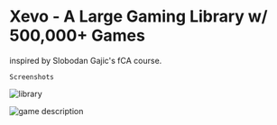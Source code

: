 # Xevo - A Large Gaming Library w/ 500,000+ Games
inspired by Slobodan Gajic's fCA course.

    Screenshots

![library](https://user-images.githubusercontent.com/109869412/194885288-f29452e6-a85b-429a-8649-81498b7626e7.png)

![game description](https://user-images.githubusercontent.com/109869412/194885318-0df2f4b3-295f-4d8c-a4e4-e26c825ff31e.png)
